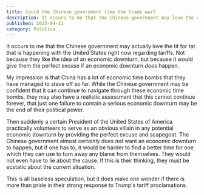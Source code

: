 ```yaml
---
title: Could the Chinese government like the trade war?
description: It occurs to me that the Chinese government may love the current standoff with the United States regarding tariffs.  They would now have a clear and unambiguous villain in case China goes through a severe economic downturn, and they would not even have to be lying.
published: 2025-04-11
category: Politics
---
```


It occurs to me that the Chinese government may actually love the tit for tat
that is happening with the United States right now regarding tariffs.
Not because they like the idea of an economic downturn,
but because it would give them the perfect excuse if an economic downturn _does_ happen.

<!--more-->

My impression is that China has a lot of economic time bombs that they have managed to stave off so far.
While the Chinese government may be confident that it can continue to navigate through these economic time bombs,
they may also have a realistic assessment that this cannot continue forever,
that just one failure to contain a serious economic downturn may be the end of their political power.

Then suddenly a certain President of the United States of America practically volunteers to serve
as an obvious villain in any potential economic downturn by providing the perfect excuse and scapegoat.
The Chinese government almost certainly does _not_ want an economic downturn to happen,
but if one has to, it would be harder to find a better time for one which they can use to
turn away any blame from themselves.  They would not even have to lie about the cause.
If this is their thinking, they must be ecstatic about the current situation.

This is all baseless speculation, but it does make one wonder if there is more
than pride in their strong response to Trump's tariff proclamations.
